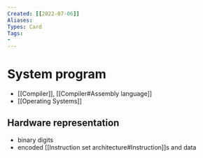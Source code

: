 ```yaml
---
Created: [[2022-07-06]]
Aliases: 
Types: Card
Tags: 
- 
---
```

# System program
- [[Compiler]], [[Compiler#Assembly language]]
- [[Operating Systems]]
## Hardware representation
- binary digits
- encoded [[Instruction set architecture#Instruction]]s and data